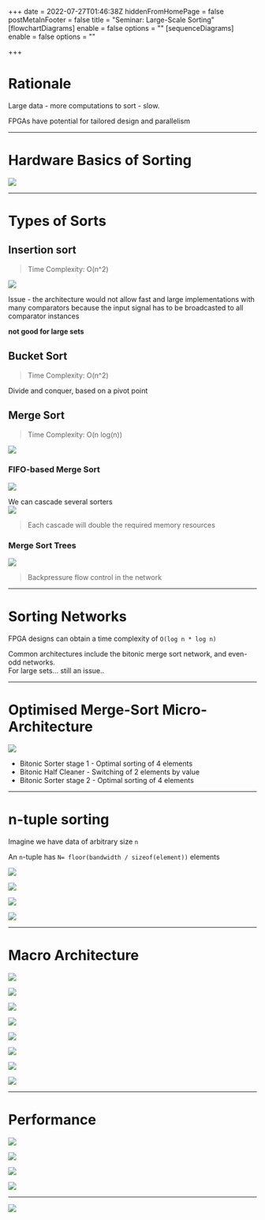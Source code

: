 +++
date = 2022-07-27T01:46:38Z
hiddenFromHomePage = false
postMetaInFooter = false
title = "Seminar: Large-Scale Sorting"
[flowchartDiagrams]
enable = false
options = ""
[sequenceDiagrams]
enable = false
options = ""

+++
# Rationale

Large data - more computations to sort - slow.

FPGAs have potential for tailored design and parallelism

***

# Hardware Basics of Sorting

![](/uploads/snipaste_2022-07-27_11-48-36.jpg)

***

# Types of Sorts

## Insertion sort

> Time Complexity: O(n^2)

![](/uploads/snipaste_2022-07-27_11-49-41.jpg)

Issue - the architecture would not allow fast and large implementations with many comparators because the input signal has to be broadcasted to all comparator instances

**not good for large sets**

## Bucket Sort

> Time Complexity: O(n^2)

Divide and conquer, based on a pivot point

## Merge Sort

> Time Complexity: O(n log(n))

![](/uploads/snipaste_2022-07-27_11-52-45.jpg)

### FIFO-based Merge Sort

![](/uploads/snipaste_2022-07-27_11-52-59.jpg)

We can cascade several sorters  
![](/uploads/snipaste_2022-07-27_11-52-56.jpg)

> Each cascade will double the required memory resources

### Merge Sort Trees

![](/uploads/snipaste_2022-07-27_11-54-11.jpg)

> Backpressure flow control in the network

***

# Sorting Networks

FPGA designs can obtain a time complexity of `O(log n * log n)`

Common architectures include the bitonic merge sort network, and even-odd networks.  
For large sets... still an issue..

***

# Optimised Merge-Sort Micro-Architecture

![](/uploads/snipaste_2022-07-27_12-00-17.jpg)

* Bitonic Sorter stage 1 - Optimal sorting of 4 elements
* Bitonic Half Cleaner - Switching of 2 elements by value
* Bitonic Sorter stage 2 - Optimal sorting of 4 elements

***

# n-tuple sorting

Imagine we have data of arbitrary size `n`

An `n`-tuple has `N= floor(bandwidth / sizeof(element))` elements

![](/uploads/snipaste_2022-07-27_12-02-14.jpg)

![](/uploads/snipaste_2022-07-27_12-02-23.jpg)

![](/uploads/snipaste_2022-07-27_12-02-39.jpg)

![](/uploads/snipaste_2022-07-27_12-04-58.jpg)

***

# Macro Architecture

![](/uploads/snipaste_2022-07-27_12-06-29.jpg)

![](/uploads/snipaste_2022-07-27_12-08-21.jpg)

![](/uploads/snipaste_2022-07-27_12-10-05.jpg)

![](/uploads/snipaste_2022-07-27_12-11-50.jpg)

![](/uploads/snipaste_2022-07-27_12-11-59.jpg)

![](/uploads/snipaste_2022-07-27_12-14-04.jpg)

![](/uploads/snipaste_2022-07-27_12-14-17.jpg)

![](/uploads/snipaste_2022-07-27_12-16-07.jpg)

***

# Performance

![](/uploads/snipaste_2022-07-27_12-16-57.jpg)

![](/uploads/snipaste_2022-07-27_12-17-07.jpg)

![](/uploads/snipaste_2022-07-27_12-18-06.jpg)

![](/uploads/snipaste_2022-07-27_12-19-04.jpg)

***

![](/uploads/snipaste_2022-07-27_12-21-17.jpg)